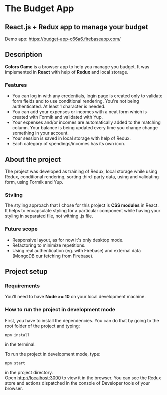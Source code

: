 # The Budget App
## React.js + Redux app to manage your budget

Demo app: https://budget-app-c66a6.firebaseapp.com/

## Description

**Colors Game** is a browser app to help you manage you budget. It was implemented in **React** with help of **Redux** and local storage.

### Features

- You can log in with any credentials, login page is created only to validate form fields and to use conditional rendering. You're not being authenticated. At least 1 character is needed.
- You can add your expenses or incomes with a neat form which is created with Formik and validated with Yup.
- Your expenses and/or incomes are automatically added to the matching column. Your balance is being updated every time you change change something in your account.
- Your session is saved in local storage with help of Redux.
- Each category of spendings/incomes has its own icon.

## About the project

The project was developed as training of Redux, local storage while using Redux, conditional rendering, sorting third-party data, using and validating form, using Formik and Yup.


### Styling

The styling approach that I chose for this project is **CSS modules** in React. It helps to encapsulate styling for a particular component while having your styling in separated file, not withing .js file.

### Future scope

- Responsive layout, as for now it's only desktop mode.
- Refactoring to minimize repetitions.
- Using real authentication (eg. with Firebase) and external data (MongoDB our fetching from Firebase).


## Project setup

### Requirements

You’ll need to have **Node >= 10** on your local development machine.

### How to run the project in development mode

First, you have to install the dependencies. You can do that by going to the root folder of the project and typing:

    npm install

in the terminal.

To run the project in development mode, type:

    npm start

in the project directory.<br />
Open [http://localhost:3000](http://localhost:3000) to view it in the browser. You can see the Redux store and actions dispatched in the console of Developer tools of your browser.